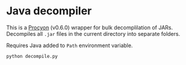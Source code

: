 # Java decompiler
This is a [Procyon](https://github.com/mstrobel/procyon/wiki/Java-Decompiler) (v0.6.0) wrapper for bulk decomplilation of JARs. Decompiles all `.jar` files in the current directory into separate folders.

Requires Java added to `Path` environment variable.

```
python decompile.py
```
